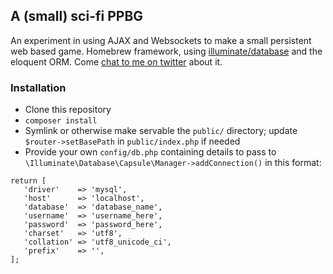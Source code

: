 ## A (small) sci-fi PPBG

An experiment in using AJAX and Websockets to make a small persistent web based game. Homebrew framework, using [illuminate/database](https://github.com/illuminate/database) and the eloquent ORM. Come [chat to me on twitter](https://twitter.com/rumorsmatrix) about it.


### Installation

  * Clone this repository
  * `composer install`
  * Symlink or otherwise make servable the `public/` directory; update `$router->setBasePath` in  `public/index.php` if needed
  * Provide your own `config/db.php` containing details to pass to `\Illuminate\Database\Capsule\Manager->addConnection()` in this format:
```
return [
   'driver'    => 'mysql',
   'host'      => 'localhost',
   'database'  => 'database_name',
   'username'  => 'username_here',
   'password'  => 'password_here',
   'charset'   => 'utf8',
   'collation' => 'utf8_unicode_ci',
   'prefix'    => '',
];
```
